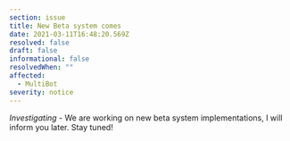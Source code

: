 ```yaml
---
section: issue
title: New Beta system comes
date: 2021-03-11T16:48:20.569Z
resolved: false
draft: false
informational: false
resolvedWhen: ""
affected:
  - MultiBot
severity: notice
---
```

*Investigating* - We are working on new beta system implementations, I will inform you later. Stay tuned!